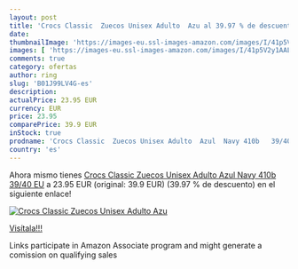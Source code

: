 ```yaml
---
layout: post
title: 'Crocs Classic  Zuecos Unisex Adulto  Azu al 39.97 % de descuento'
date: 
thumbnailImage: 'https://images-eu.ssl-images-amazon.com/images/I/41p5V2y1AAL._SL200_.jpg'
images: [ 'https://images-eu.ssl-images-amazon.com/images/I/41p5V2y1AAL._SL200_.jpg' ]
comments: true
category: ofertas
author: ring
slug: 'B01J99LV4G-es'
description:
actualPrice: 23.95 EUR
currency: EUR
price: 23.95
comparePrice: 39.9 EUR
inStock: true
prodname: 'Crocs Classic  Zuecos Unisex Adulto  Azul  Navy 410b   39/40 EU'
country: 'es'
---
```


Ahora mismo tienes [Crocs Classic  Zuecos Unisex Adulto  Azul  Navy 410b   39/40 EU](https://www.amazon.es/dp/B01J99LV4G/?tag=tolees-21) a 23.95 EUR (original: 39.9 EUR) (39.97 %  de descuento) en el siguiente enlace!

[![Crocs Classic  Zuecos Unisex Adulto  Azu](https://images-eu.ssl-images-amazon.com/images/I/41p5V2y1AAL._SL200_.jpg)](https://www.amazon.es/dp/B01J99LV4G/?tag=tolees-21)

[Visítala!!!](https://www.amazon.es/dp/B01J99LV4G/?tag=tolees-21)

Links participate in Amazon Associate program and might generate a comission on qualifying sales
